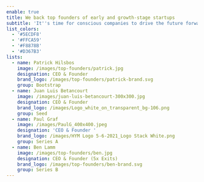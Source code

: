 ```yaml
---
enable: true
title: We back top founders of early and growth-stage startups
subtitle: 'It''s time for conscious companies to drive the future forward '
list_colors:
  - '#5ECDF8'
  - '#FFCA59'
  - '#F8878B'
  - '#D367B3'
lists:
  - name: Patrick Hilsbos
    image: /images/top-founders/patrick.jpg
    designation: CEO & Founder
    brand_logo: /images/top-founders/patrick-brand.svg
    group: Bootstrap
  - name: Juan Luis Betancourt
    image: /images/juan-luis-betancourt-300x300.jpg
    designation: CEO & Founder
    brand_logo: /images/Logo_white_on_transparent_bg-106.png
    group: Seed
  - name: Paul Graf
    image: /images/PaulG_400x400.jpeg
    designation: 'CEO & Founder '
    brand_logo: /images/HYM Logo 5-6-2021_Logo Stack White.png
    group: Series A
  - name: Ben Lamm
    image: /images/top-founders/ben.jpg
    designation: CEO & Founder (5x Exits)
    brand_logo: /images/top-founders/ben-brand.svg
    group: Series B
---
```


